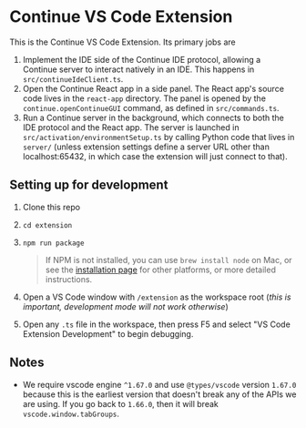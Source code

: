 # Continue VS Code Extension

This is the Continue VS Code Extension. Its primary jobs are

1. Implement the IDE side of the Continue IDE protocol, allowing a Continue server to interact natively in an IDE. This happens in `src/continueIdeClient.ts`.
2. Open the Continue React app in a side panel. The React app's source code lives in the `react-app` directory. The panel is opened by the `continue.openContinueGUI` command, as defined in `src/commands.ts`.
3. Run a Continue server in the background, which connects to both the IDE protocol and the React app. The server is launched in `src/activation/environmentSetup.ts` by calling Python code that lives in `server/` (unless extension settings define a server URL other than localhost:65432, in which case the extension will just connect to that).

## Setting up for development

1. Clone this repo
2. `cd extension`
3. `npm run package`

   > If NPM is not installed, you can use `brew install node` on Mac, or see the [installation page](https://docs.npmjs.com/downloading-and-installing-node-js-and-npm) for other platforms, or more detailed instructions.

4. Open a VS Code window with `/extension` as the workspace root (_this is important, development mode will not work otherwise_)
5. Open any `.ts` file in the workspace, then press F5 and select "VS Code Extension Development" to begin debugging.

## Notes

- We require vscode engine `^1.67.0` and use `@types/vscode` version `1.67.0` because this is the earliest version that doesn't break any of the APIs we are using. If you go back to `1.66.0`, then it will break `vscode.window.tabGroups`.

